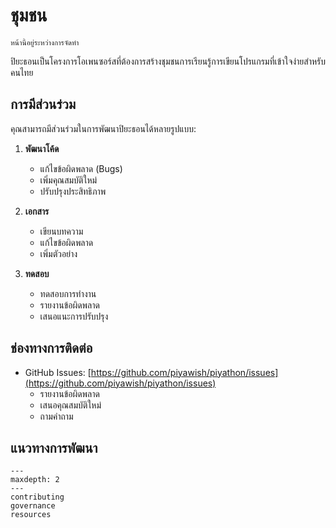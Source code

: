 # ชุมชน

```{note}
หน้านี้อยู่ระหว่างการจัดทำ
```

ปิยะธอนเป็นโครงการโอเพนซอร์สที่ต้องการสร้างชุมชนการเรียนรู้การเขียนโปรแกรมที่เข้าใจง่ายสำหรับคนไทย

## การมีส่วนร่วม

คุณสามารถมีส่วนร่วมในการพัฒนาปิยะธอนได้หลายรูปแบบ:

1. **พัฒนาโค้ด**
   - แก้ไขข้อผิดพลาด (Bugs)
   - เพิ่มคุณสมบัติใหม่
   - ปรับปรุงประสิทธิภาพ

2. **เอกสาร**
   - เขียนบทความ
   - แก้ไขข้อผิดพลาด
   - เพิ่มตัวอย่าง

3. **ทดสอบ**
   - ทดสอบการทำงาน
   - รายงานข้อผิดพลาด
   - เสนอแนะการปรับปรุง

## ช่องทางการติดต่อ

- GitHub Issues: [https://github.com/piyawish/piyathon/issues](https://github.com/piyawish/piyathon/issues)
  - รายงานข้อผิดพลาด
  - เสนอคุณสมบัติใหม่
  - ถามคำถาม

## แนวทางการพัฒนา

```{toctree}
---
maxdepth: 2
---
contributing
governance
resources
```
